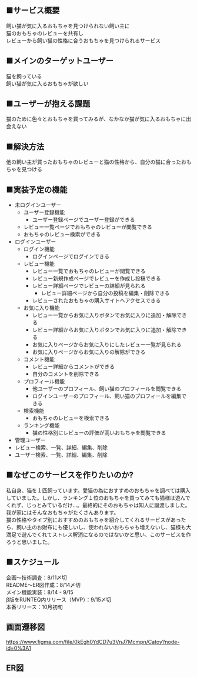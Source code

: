 ## ■サービス概要
飼い猫が気に入るおもちゃを見つけられない飼い主に  
猫のおもちゃのレビューを共有し  
レビューから飼い猫の性格に合うおもちゃを見つけられるサービス  

## ■メインのターゲットユーザー
猫を飼っている  
飼い猫が気に入るおもちゃが欲しい  

## ■ユーザーが抱える課題
猫のために色々とおもちゃを買ってみるが、なかなか猫が気に入るおもちゃに出会えない  

## ■解決方法
他の飼い主が買ったおもちゃのレビューと猫の性格から、自分の猫に合ったおもちゃを見つける  

## ■実装予定の機能
* 未ログインユーザー  
  * ユーザー登録機能  
    * ユーザー登録ページでユーザー登録ができる
  * レビュー一覧ページでおもちゃのレビューが閲覧できる
  * おもちゃのレビュー検索ができる
* ログインユーザー  
  * ログイン機能  
    * ログインページでログインできる  
  * レビュー機能  
    * レビュー一覧でおもちゃのレビューが閲覧できる  
    * レビュー新規作成ページでレビューを作成し投稿できる
    * レビュー詳細ページでレビューの詳細が見られる  
      * レビュー詳細ページから自分の投稿を編集・削除できる
    * レビューされたおもちゃの購入サイトへアクセスできる
  * お気に入り機能
    * レビュー一覧からお気に入りボタンでお気に入りに追加・解除できる  
    * レビュー詳細からお気に入りボタンでお気に入りに追加・解除できる
    * お気に入りページからお気に入りにしたレビュー一覧が見られる
    * お気に入りページからお気に入りの解除ができる
  * コメント機能  
    * レビュー詳細からコメントができる
    * 自分のコメントを削除できる
  * プロフィール機能  
    * 他ユーザーのプロフィール、飼い猫のプロフィールを閲覧できる
    * ログインユーザーのプロフィール、飼い猫のプロフィールを編集できる
  * 検索機能  
    * おもちゃのレビューを検索できる  
  * ランキング機能
    * 猫の性格別にレビューの評価が高いおもちゃを閲覧できる
*  管理ユーザー
  *  レビュー検索、一覧、詳細、編集、削除
  *  ユーザー検索、一覧、詳細、編集、削除  

## ■なぜこのサービスを作りたいのか?  
私自身、猫を１匹飼っています。愛猫の為におすすめのおもちゃを調べては購入していました。しかし、ランキング１位のおもちゃを買ってみても猫様は遊んでくれず、じっとみているだけ...。最終的にそのおもちゃは知人に譲渡しました。  
我が家にはそんなおもちゃがたくさんあります。  
猫の性格やタイプ別におすすめのおもちゃを紹介してくれるサービスがあったら、飼い主のお財布にも優しいし、使われないおもちゃも増えないし、猫様も大満足で遊んでくれてストレス解消になるのではないかと思い、このサービスを作ろうと思いました。

## ■スケジュール
企画〜技術調査：8/11〆切  
README〜ER図作成：8/14〆切  
メイン機能実装：8/14 - 9/15  
β版をRUNTEQ内リリース（MVP）：9/15〆切  
本番リリース：10月初旬  


## 画面遷移図
https://www.figma.com/file/0kEgh0YdCD7u3VnJ7Mcmpn/Catoy?node-id=0%3A1  

## ER図